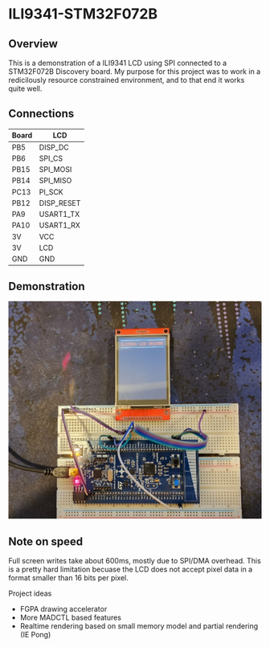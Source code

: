 # ILI9341-STM32F072B #

## Overview ##

This is a demonstration of a ILI9341 LCD using SPI connected to a STM32F072B Discovery board. My purpose for this project was to work in a redicilously resource constrained environment, and to that end it works quite well.

## Connections ##

| Board | LCD |
| ------------- | ------------- |
| PB5 | DISP_DC |
| PB6 | SPI_CS |
| PB15 | SPI_MOSI |
| PB14 | SPI_MISO |
| PC13 | PI_SCK |
| PB12 | DISP_RESET |
| PA9 | USART1_TX |
| PA10 | USART1_RX |
| 3V | VCC |
| 3V | LCD |
| GND | GND |

## Demonstration ##

<img src="img/img.jpg" />

## Note on speed ##

Full screen writes take about 600ms, mostly due to SPI/DMA overhead. This is a pretty hard limitation becuase the LCD does not accept pixel data in a format smaller than 16 bits per pixel.

Project ideas
* FGPA drawing accelerator
* More MADCTL based features
* Realtime rendering based on small memory model and partial rendering (IE Pong)
